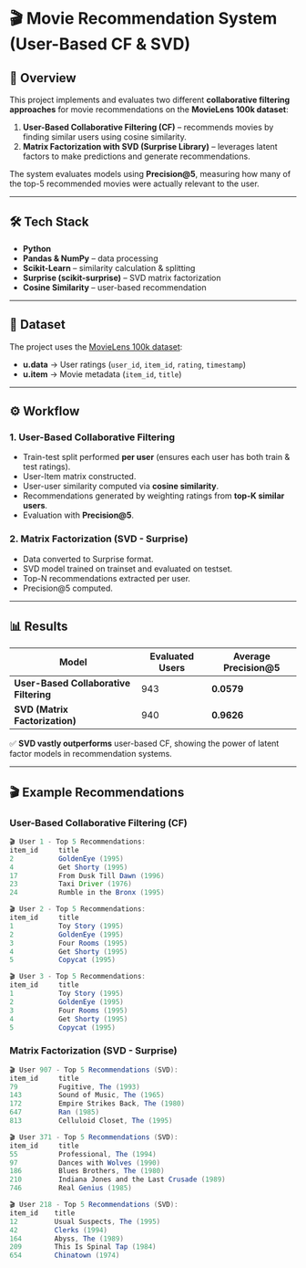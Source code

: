 # 🎬 Movie Recommendation System (User-Based CF & SVD)

## 📌 Overview

This project implements and evaluates two different **collaborative filtering approaches** for movie recommendations on the **MovieLens 100k dataset**:
1. **User-Based Collaborative Filtering (CF)** – recommends movies by finding similar users using cosine similarity.
2. **Matrix Factorization with SVD (Surprise Library)** – leverages latent factors to make predictions and generate recommendations.

The system evaluates models using **Precision@5**, measuring how many of the top-5 recommended movies were actually relevant to the user.

---

## 🛠️ Tech Stack

- **Python**
- **Pandas & NumPy** – data processing
- **Scikit-Learn** – similarity calculation & splitting
- **Surprise (scikit-surprise)** – SVD matrix factorization
- **Cosine Similarity** – user-based recommendation

---

## 📂 Dataset

The project uses the [MovieLens 100k dataset](https://grouplens.org/datasets/movielens/100k/):

- **u.data** → User ratings (`user_id`, `item_id`, `rating`, `timestamp`)
- **u.item** → Movie metadata (`item_id`, `title`)

---

## ⚙️ Workflow

### 1. **User-Based Collaborative Filtering**

- Train-test split performed **per user** (ensures each user has both train & test ratings).
- User-Item matrix constructed.
- User-user similarity computed via **cosine similarity**.
- Recommendations generated by weighting ratings from **top-K similar users**.
- Evaluation with **Precision@5**.

### 2. **Matrix Factorization (SVD - Surprise)**

- Data converted to Surprise format.
- SVD model trained on trainset and evaluated on testset.
- Top-N recommendations extracted per user.
- Precision@5 computed.

---

## 📊 Results

|Model|Evaluated Users|Average Precision@5|
|---|---|---|
|**User-Based Collaborative Filtering**|943|**0.0579**|
|**SVD (Matrix Factorization)**|940|**0.9626**|

✅ **SVD vastly outperforms** user-based CF, showing the power of latent factor models in recommendation systems.

---

## 🎬 Example Recommendations

### User-Based Collaborative Filtering (CF)

```java
🎬 User 1 - Top 5 Recommendations:
item_id     title
2           GoldenEye (1995)
4           Get Shorty (1995)
17          From Dusk Till Dawn (1996)
23          Taxi Driver (1976)
24          Rumble in the Bronx (1995)

🎬 User 2 - Top 5 Recommendations:
item_id     title                    
1           Toy Story (1995)
2           GoldenEye (1995)
3           Four Rooms (1995)
4           Get Shorty (1995)
5           Copycat (1995)

🎬 User 3 - Top 5 Recommendations:
item_id     title
1           Toy Story (1995)
2           GoldenEye (1995)
3           Four Rooms (1995)
4           Get Shorty (1995)
5           Copycat (1995)
```

### Matrix Factorization (SVD - Surprise)

```java
🎬 User 907 - Top 5 Recommendations (SVD):
item_id     title
79          Fugitive, The (1993)
143         Sound of Music, The (1965)
172         Empire Strikes Back, The (1980)
647         Ran (1985)
813         Celluloid Closet, The (1995)

🎬 User 371 - Top 5 Recommendations (SVD):
item_id     title
55          Professional, The (1994)
97          Dances with Wolves (1990)
186         Blues Brothers, The (1980)
210         Indiana Jones and the Last Crusade (1989)
746         Real Genius (1985)

🎬 User 218 - Top 5 Recommendations (SVD):
item_id    title
12         Usual Suspects, The (1995)
42         Clerks (1994)
164        Abyss, The (1989)
209        This Is Spinal Tap (1984)
654        Chinatown (1974)
```
